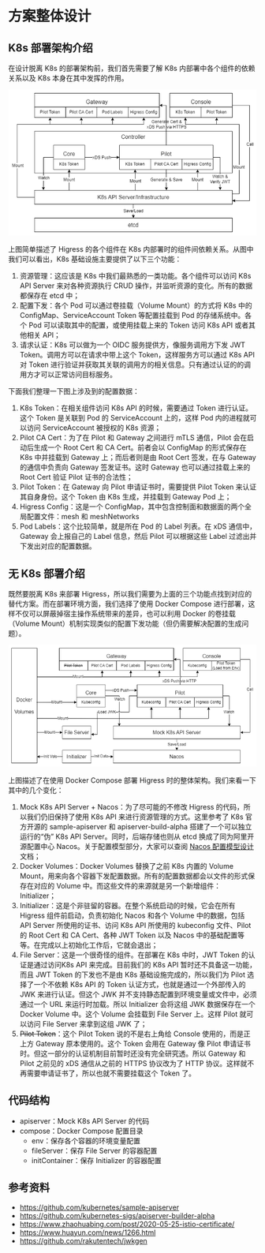 # 方案整体设计

## K8s 部署架构介绍

在设计脱离 K8s 的部署架构前，我们首先需要了解 K8s 内部署中各个组件的依赖关系以及 K8s 本身在其中发挥的作用。

![K8s Architecture](images/k8s.png)

上图简单描述了 Higress 的各个组件在 K8s 内部署时的组件间依赖关系。从图中我们可以看出，K8s 基础设施主要提供了以下三个功能：

1. 资源管理：这应该是 K8s 中我们最熟悉的一类功能。各个组件可以访问 K8s API Server 来对各种资源执行 CRUD 操作，并监听资源的变化。所有的数据都保存在 etcd 中；
2. 配置下发：各个 Pod 可以通过卷挂载（Volume Mount）的方式将 K8s 中的 ConfigMap、ServiceAccount Token 等配置挂载到 Pod 的存储系统中。各个 Pod 可以读取其中的配置，或使用挂载上来的 Token 访问 K8s API 或者其他相关 API；
3. 请求认证：K8s 可以做为一个 OIDC 服务提供方，像服务调用方下发 JWT Token。调用方可以在请求中带上这个 Token，这样服务方可以通过 K8s API 对 Token 进行验证并获取其关联的调用方的相关信息。只有通过认证的的调用方才可以正常访问目标服务。

下面我们整理一下图上涉及到的配置数据：

1. K8s Token：在相关组件访问 K8s API 的时候，需要通过 Token 进行认证。这个 Token 是关联到 Pod 的 ServiceAccount 上的，这样 Pod 内的进程就可以访问 ServiceAccount 被授权的 K8s 资源；
1. Pilot CA Cert：为了在 Pilot 和 Gateway 之间进行 mTLS 通信，Pilot 会在启动后生成一个 Root Cert 和 CA Cert。前者会以 ConfigMap 的形式保存在 K8s 中并挂载到 Gateway 上；而后者则是由 Root Cert 签发，在与 Gateway 的通信中负责向 Gateway 签发证书。这时 Gateway 也可以通过挂载上来的 Root Cert 验证 Pilot 证书的合法性；
1. Pilot Token：在 Gateway 向 Pilot 申请证书时，需要提供 Pilot Token 来认证其自身身份。这个 Token 由 K8s 生成，并挂载到 Gateway Pod 上；
1. Higress Config：这是一个 ConfigMap，其中包含控制面和数据面的两个全局配置文件：mesh 和 meshNetworks
1. Pod Labels：这个比较简单，就是所在 Pod 的 Label 列表。在 xDS 通信中，Gateway 会上报自己的 Label 信息，然后 Pilot 可以根据这些 Label 过滤出并下发出对应的配置数据。

## 无 K8s 部署介绍

既然要脱离 K8s 来部署 Higress，所以我们需要为上面的三个功能点找到对应的替代方案。而在部署环境方面，我们选择了使用 Docker Compose 进行部署，这样不仅可以屏蔽掉宿主操作系统带来的差异，也可以利用 Docker 的卷挂载（Volume Mount）机制实现类似的配置下发功能（但仍需要解决配置的生成问题）。

![Nacos Architecture](images/nacos.png)

上图描述了在使用 Docker Compose 部署 Higress 时的整体架构。我们来看一下其中的几个变化：

1. Mock K8s API Server + Nacos：为了尽可能的不修改 Higress 的代码，所以我们仍旧保持了使用 K8s API 来进行资源管理的方式。这里参考了 K8s 官方开源的 sample-apiserver 和 apiserver-build-alpha 搭建了一个可以独立运行的“伪” K8s API Server。同时，后端存储也则从 etcd 换成了同为阿里开源配置中心 Nacos。关于配置模型部分，大家可以查阅 [Nacos 配置模型设计](./nacos.md) 文档；
2. Docker Volumes：Docker Volumes 替换了之前 K8s 内置的 Volume Mount，用来向各个容器下发配置数据。所有的配置数据都会以文件的形式保存在对应的 Volume 中。而这些文件的来源就是另一个新增组件：Initializer；
3. Initializer：这是个非驻留的容器。在整个系统启动的时候，它会在所有 Higress 组件前启动，负责初始化 Nacos 和各个 Volume 中的数据，包括 API Server 所使用的证书、访问 K8s API 所使用的 kubeconfig 文件、Pilot 的 Root Cert 和 CA Cert、各种 JWT Token 以及 Nacos 中的基础配置等等。在完成以上初始化工作后，它就会退出；
4. File Server：这是一个很奇怪的组件。在部署在 K8s 中时，JWT Token 的认证是通过访问K8s API 来完成。目前我们的 K8s API 暂时还不具备这一功能，而且 JWT Token 的下发也不是由 K8s 基础设施完成的，所以我们为 Pilot 选择了一个不依赖 K8s API 的 Token 认证方式，也就是通过一个外部传入的 JWK 来进行认证。但这个 JWK 并不支持静态配置到环境变量或文件中，必须通过一个 URL 来运行时加载。所以 Initializer 会将这组 JWK 数据保存在一个 Docker Volume 中。这个 Volume 会挂载到 File Server 上。这样 Pilot 就可以访问 File Server 来拿到这组 JWK 了；
5. ~~Pilot Token~~：这个 Pilot Token 说的不是右上角给 Console 使用的，而是正上方 Gateway 原本使用的。这个 Token 会用在 Gateway 像 Pilot 申请证书时。但这一部分的认证机制目前暂时还没有完全研究透。所以 Gateway 和 Pilot 之前见的 xDS 通信从之前的 HTTPS 协议改为了 HTTP 协议。这样就不再需要申请证书了，所以也就不需要挂载这个 Token 了。

## 代码结构

- apiserver：Mock K8s API Server 的代码
- compose：Docker Compose 配置目录
  - env：保存各个容器的环境变量配置
  - fileServer：保存 File Server 的容器配置
  - initContainer：保存 Initializer 的容器配置

## 参考资料

- https://github.com/kubernetes/sample-apiserver
- https://github.com/kubernetes-sigs/apiserver-builder-alpha
- https://www.zhaohuabing.com/post/2020-05-25-istio-certificate/
- https://www.huayun.com/news/1266.html
- https://github.com/rakutentech/jwkgen